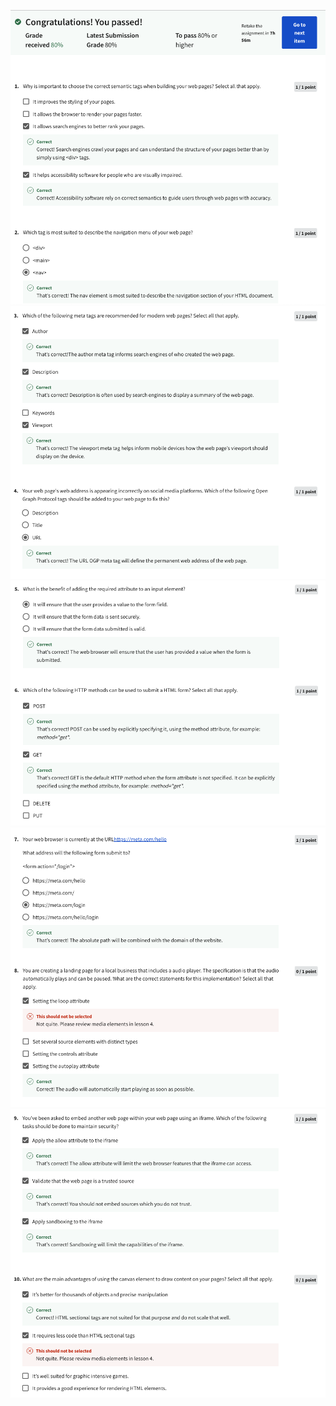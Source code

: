 ![Alt text](Screenshot%202566-04-14%20at%2017.24.01.png) ![Alt text](Screenshot%202566-04-14%20at%2017.24.12.png) ![Alt text](Screenshot%202566-04-14%20at%2017.24.21.png) ![Alt text](Screenshot%202566-04-14%20at%2017.24.31.png) ![Alt text](Screenshot%202566-04-14%20at%2017.24.43.png)